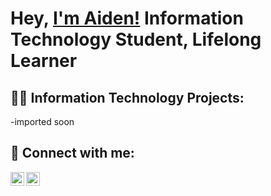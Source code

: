 <h1>Hey, <a href="https://www.linkedin.com/in/aiden-conley-7204a227b/">I'm Aiden!</a> Information Technology Student, Lifelong Learner</h1>

<h2>👨‍💻 Information Technology Projects:</h2>
-imported soon


<h2>🤝 Connect with me:</h2>

[<img align="left" alt="YourName | LinkedIn" width="22px" src="https://cdn.jsdelivr.net/npm/simple-icons@v3/icons/linkedin.svg" />][linkedin]
[<img align="left" alt="YourName | GitHub" width="22px" src="https://cdn.jsdelivr.net/npm/simple-icons@v3/icons/github.svg" />][github]

[linkedin]: https://www.linkedin.com/in/aiden-conley-7204a227b/
[github]: https://github.com/conleys53
